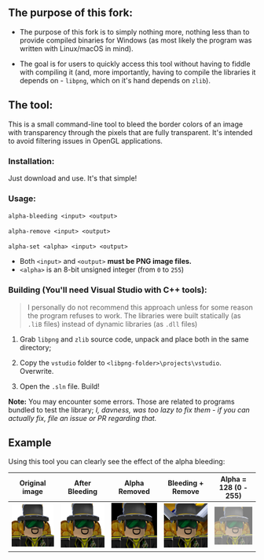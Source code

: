 ## The purpose of this fork:

- The purpose of this fork is to simply nothing more, nothing less than to provide compiled binaries for Windows (as most likely the program was written with Linux/macOS in mind).

- The goal is for users to quickly access this tool without having to fiddle with compiling it (and, more importantly, having to compile the libraries it depends on - `libpng`, which on it's hand depends on `zlib`).

## The tool:

This is a small command-line tool to bleed the border colors of an image with transparency through the pixels that
are fully transparent. It's intended to avoid filtering issues in OpenGL applications.

### Installation:

Just download and use. It's that simple!

### Usage:

`alpha-bleeding <input> <output>`

`alpha-remove <input> <output>`

`alpha-set <alpha> <input> <output>`

- Both `<input>` and `<output>` **must be PNG image files.**
- `<alpha>` is an 8-bit unsigned integer (from `0` to `255`)

### Building (You'll need Visual Studio with C++ tools):

> I personally do not recommend this approach unless for some reason the program refuses to work. The libraries were built statically (as `.liB` files) instead of dynamic libraries (as `.dll` files)

1. Grab `libpng` and `zlib` source code, unpack and place both in the same directory;

2. Copy the `vstudio` folder to `<libpng-folder>\projects\vstudio`. Overwrite.

3. Open the `.sln` file. Build!

**Note:** You may encounter some errors. Those are related to programs bundled to test the library; *I, davness, was too lazy to fix them - if you can actually fix, file an issue or PR regarding that.*

## Example

Using this tool you can clearly see the effect of the alpha bleeding:

| Original image | After Bleeding | Alpha Removed | Bleeding + Remove | Alpha = 128 (0 - 255) |
|----------------|----------------|---------------|--------------------------|------------------|
| ![original](media/original.png) | ![alpha-bleeding](media/alpha-bleed.png) | ![original-opaque](media/alpha-remove.png) | ![alpha-bleeding-opaque](media/alpha-bleed-remove.png) | ![alpha-bleeding-opaque](media/alpha-set.png) |
